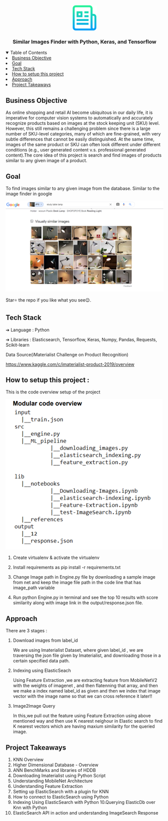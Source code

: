 
<!-- PROJECT LOGO -->
<br />
<p align="center">
  <a href="https://github.com/krishnakaushik25/Similar-Images-Finder">
    <img src="images/logo.png" alt="Logo" width="80" height="80">
  </a>

  <h3 align="center">Similar Images Finder with Python, Keras, and Tensorflow</h3>
</p>



<!-- TABLE OF CONTENTS -->
<details open="open">
  <summary>Table of Contents</summary>
    <li><a href="#Business Objective">Business Objective</a></li>
    <li><a href="#Goal">Goal</a></li>
    <li><a href="#Tech Stack">Tech Stack</a></li>
    <li><a href="#How to setup this project">How to setup this project</a></li>
    <li><a href="#Approach">Approach</a></li>
    <li><a href="#Project Takeaways">Project Takeaways</a></li>
  
  </ol>
</details>



## Business Objective

As online shopping and retail AI become ubiquitous in our daily life, it is imperative for computer vision systems to automatically and accurately recognize products based on images at the stock keeping unit (SKU) level. However, this still remains a challenging problem since there is a large number of SKU-level categories, many of which are fine-grained, with very subtle differences that cannot be easily distinguished. At the same time, images of the same product or SKU can often look different under different conditions (e.g., user generated content v.s. professional generated content).The core idea of this project is search and find images of  products similar to any given image of a product.

## Goal
To find images similar to any given image from the database. Similar to the image finder in google 


[![Product Name Screen Shot][product-screenshot]](https://www.linkpicture.com/q/google_similar_images.png)

Star⭐ the repo if you like what you see😉.


## Tech Stack
➔ Language : Python                                        
                                   
➔ Libraries : Elasticsearch, Tensorflow, Keras, Numpy, Pandas, Requests, Scikit-learn


Data Source(iMaterialist Challenge on Product Recognition) 

https://www.kaggle.com/c/imaterialist-product-2019/overview 


## How to setup this project :

This is the code overview setup of the project

[![Code overview Screen Shot][Code-overview]](https://www.linkpicture.com/q/code_overview.png)


1) Create virtualenv & activate the virtualenv 
  
2) Install requirements as pip install -r requirements.txt
  
3) Change Image path in Engine.py file by downloading a sample image from net and keep the image file path in the code line that has image_path variable
  
4) Run python Engine.py in terminal and see the top 10 results with score similarity along with image link in the output/response.json file.




## Approach

There are 3 stages :

1) Download images from label_id
                                                                   
    We are using Imaterialist Dataset, where given label_id , we are traversing the json file given by Imaterialist,
   and downloading those in a certain specified data path.
   
2) Indexing using ElasticSeach

    Using Feature Extraction ,we are extracting feature from MobileNetV2 with the weights of imagenet ,
   and then flatenning that array, and then we make a index named label_id as given and then we index that image vector 
   with the image name so that we can cross reference it later!!
   
3) Image2Image Query

    In this,we pull out the feature using Feature Extraction using above mentioned way and then use K nearest neighour
    in Elastic search to find K nearest vectors which are having maxium similarity for the queried image.
   
## Project Takeaways
1. KNN Overview
2. Higher Dimensional Database - Overview
3. ANN BenchMarks and libraries of HDDB
4. Downloading Imaterialist using Python Script
5. Understanding MobileNet Architecture
6. Understanding Feature Extraction
7. Setting up ElasticSearch with a plugin for KNN
8. How to connect to ElasticSearch using Python
9. Indexing Using ElasticSearch with Python
10.Querying ElasticDb over Knn with Python
11. ElasticSearch API in action and understanding ImageSearch Response
    
[product-screenshot]: images/google_similar_images.png

[Code-overview]: images/code_overview.png
